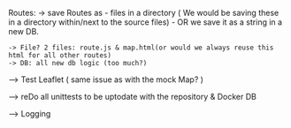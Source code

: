 
Routes:
-> save Routes as 
    -   files in a directory ( We would be saving these in a directory within/next to the source files) 
    -   OR we save it as a string in a new DB.

    -> File? 2 files: route.js & map.html(or would we always reuse this html for all other routes)
    -> DB: all new db logic (too much?)


--> Test Leaflet ( same issue as with the mock Map? )

--> reDo all unittests to be uptodate with the repository & Docker DB



--> Logging



